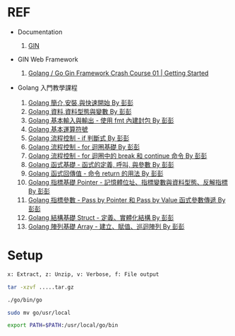 # REF
* Documentation
    1. [GIN](https://pkg.go.dev/github.com/gin-gonic/gin)
    
* GIN Web Framework
    1. [Golang / Go Gin Framework Crash Course 01 | Getting Started](https://www.youtube.com/watch?v=qR0WnWL2o1Q&list=PL3eAkoh7fypr8zrkiygiY1e9osoqjoV9w)

* Golang 入門教學課程
    1. [Golang 簡介,安裝,與快速開始 By 彭彭](https://www.youtube.com/watch?v=yi9zp8yFULk&list=PL-g0fdC5RMbo9bdRzbKaCWYC2mXg2eEZE&index=1&t=1s)
    2. [Golang 資料,資料型態與變數 By 彭彭](https://www.youtube.com/watch?v=D6a9RpuL_UA&list=PL-g0fdC5RMbo9bdRzbKaCWYC2mXg2eEZE&index=2)
    3. [Golang 基本輸入與輸出 - 使用 fmt 內建封包 By 彭彭](https://www.youtube.com/watch?v=iH_fLuaGfaI&list=PL-g0fdC5RMbo9bdRzbKaCWYC2mXg2eEZE&index=3)
    4. [Golang 基本運算符號](https://www.youtube.com/watch?v=cMq1aVvHZKo&list=PL-g0fdC5RMbo9bdRzbKaCWYC2mXg2eEZE&index=4)
    5. [Golang 流程控制 - if 判斷式 By 彭彭](https://www.youtube.com/watch?v=poQYWnS4-i0&list=PL-g0fdC5RMbo9bdRzbKaCWYC2mXg2eEZE&index=5)
    6. [Golang 流程控制 - for 迴圈基礎 By 彭彭](https://www.youtube.com/watch?v=u3DPQ7tdynw&list=PL-g0fdC5RMbo9bdRzbKaCWYC2mXg2eEZE&index=6)
    7. [Golang 流程控制 - for 迴圈中的 break 和 continue 命令 By 彭彭](https://www.youtube.com/watch?v=MDXGIKkDg1c&list=PL-g0fdC5RMbo9bdRzbKaCWYC2mXg2eEZE&index=7)
    8. [Golang 函式基礎 - 函式的定義, 呼叫, 與參數 By 彭彭](https://www.youtube.com/watch?v=PftKHp7r7W8&list=PL-g0fdC5RMbo9bdRzbKaCWYC2mXg2eEZE&index=8)
    9. [Golang 函式回傳值 - 命令 return 的用法 By 彭彭](https://www.youtube.com/watch?v=DsH867OY2YA&list=PL-g0fdC5RMbo9bdRzbKaCWYC2mXg2eEZE&index=9)
    10. [Golang 指標基礎 Pointer - 記憶體位址、指標變數與資料型態、反解指標 By 彭彭](https://www.youtube.com/watch?v=SC8MPfhh9_8&list=PL-g0fdC5RMbo9bdRzbKaCWYC2mXg2eEZE&index=10)
    11. [Golang 指標參數 - Pass by Pointer 和 Pass by Value 函式參數傳遞 By 彭彭](https://www.youtube.com/watch?v=k_E9FCehyz4&list=PL-g0fdC5RMbo9bdRzbKaCWYC2mXg2eEZE&index=11)
    12. [Golang 結構基礎 Struct - 定義、實體化結構 By 彭彭](https://www.youtube.com/watch?v=KFNgPTgXpBU&list=PL-g0fdC5RMbo9bdRzbKaCWYC2mXg2eEZE&index=12)
    13. [Golang 陣列基礎 Array - 建立、賦值、巡迴陣列 By 彭彭](https://www.youtube.com/watch?v=9NhU4qNNMPQ&list=PL-g0fdC5RMbo9bdRzbKaCWYC2mXg2eEZE&index=13)

# Setup
```bash
x: Extract, z: Unzip, v: Verbose, f: File output

tar -xzvf .....tar.gz
```

```bash
./go/bin/go
```

```bash
sudo mv go/usr/local
```

```bash
export PATH=$PATH:/usr/local/go/bin
```
